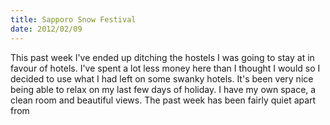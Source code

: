```yaml
--- 
title: Sapporo Snow Festival
date: 2012/02/09
---
```


This past week I've ended up ditching the hostels I was going to stay at in favour of hotels. I've spent a lot less money here than I thought I would so I decided to use what I had left on some swanky hotels. It's been very nice being able to relax on my last few days of holiday. I have my own space, a clean room and beautiful views. The past week has been fairly quiet apart from